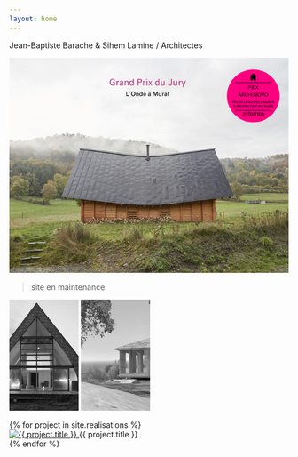 ```yaml
---
layout: home
---
```


Jean-Baptiste Barache & Sihem Lamine / Architectes

![PrixArchinovo6eEd](content/5.distinctions/2023_PrixArchinovo6eEd.jpg)

> site en maintenance

![](_realisations/01.mchamps/01_thumb.jpg)
![ cxd](_realisations/22.mcorse/01_thumb.jpg)


<div class="projects">
  {% for project in site.realisations %}
    <div class="project">
      <a href="{{ project.url }}">
        <img src="{{ project.thumbnail }}" alt="{{ project.title }}">
      </a>
      {{ project.title }}
    </div>
  {% endfor %}
</div>